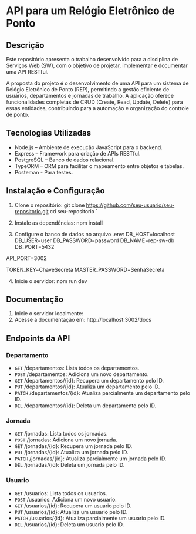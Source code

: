 # API para um Relógio Eletrônico de Ponto 

## Descrição
Este repositório apresenta o trabalho desenvolvido para a disciplina de Serviços Web (SW), com o objetivo de projetar, implementar e documentar uma API RESTful.

A proposta do projeto é o desenvolvimento de uma API para um sistema de Relógio Eletrônico de Ponto (REP), permitindo a gestão eficiente de usuários, departamentos e jornadas de trabalho. A aplicação oferece funcionalidades completas de CRUD (Create, Read, Update, Delete) para essas entidades, contribuindo para a automação e organização do controle de ponto.

## Tecnologias Utilizadas
- Node.js – Ambiente de execução JavaScript para o backend.
- Express – Framework para criação de APIs RESTful.
- PostgreSQL – Banco de dados relacional.
- TypeORM – ORM para facilitar o mapeamento entre objetos e tabelas.
- Posteman - Para testes.

## Instalação e Configuração
1. Clone o repositório:
git clone https://github.com/seu-usuario/seu-repositorio.git
cd seu-repositorio `

2. Instale as dependências:
npm install

3. Configure o banco de dados no arquivo .env:
DB_HOST=localhost
DB_USER=user
DB_PASSWORD=password
DB_NAME=rep-sw-db
DB_PORT=5432

API_PORT=3002

TOKEN_KEY=ChaveSecreta
MASTER_PASSWORD=SenhaSecreta

4. Inicie o servidor:
npm run dev

## Documentação
1. Inicie o servidor localmente:
2. Acesse a documentação em: http://localhost:3002/docs

## Endpoints da API
### Departamento
- `GET` /departamentos: Lista todos os departamentos. 
- `POST` /departamentos: Adiciona um novo departamento.
- `GET` /departamentos/{id}: Recupera um departamento pelo ID.
- `PUT` /departamentos/{id}: Atualiza um departamento pelo ID.
- `PATCH` /departamentos/{id}: Atualiza parcialmente um departamento pelo ID.
- `DEL` /departamentos/{id}: Deleta um departamento pelo ID.

### Jornada
- `GET` /jornadas: Lista todos os jornadas. 
- `POST` /jornadas: Adiciona um novo jornada.
- `GET` /jornadas/{id}: Recupera um jornada pelo ID.
- `PUT` /jornadas/{id}: Atualiza um jornada pelo ID.
- `PATCH` /jornadas/{id}: Atualiza parcialmente um jornada pelo ID.
- `DEL` /jornadas/{id}: Deleta um jornada pelo ID.

### Usuario
- `GET` /usuarios: Lista todos os usuarios. 
- `POST` /usuarios: Adiciona um novo usuario.
- `GET` /usuarios/{id}: Recupera um usuario pelo ID.
- `PUT` /usuarios/{id}: Atualiza um usuario pelo ID.
- `PATCH` /usuarios/{id}: Atualiza parcialmente um usuario pelo ID.
- `DEL` /usuarios/{id}: Deleta um usuario pelo ID.









